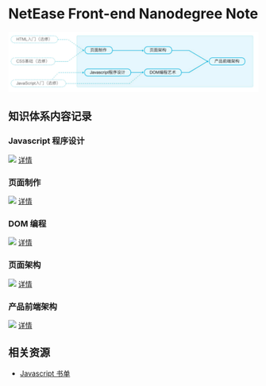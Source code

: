 # NetEase Front-end Nanodegree Note

![](img/README/Screen-Shot-2015-05-28-at-4.12.12-PM.jpg)

## 知识体系内容记录

### Javascript 程序设计

![](http://progressed.io/bar/23?title=Progress) [详情](JavascriptDesignPattern.md)

### 页面制作

![](http://progressed.io/bar/45?title=Progress) [详情](WebCreation.md)

### DOM 编程

![](http://progressed.io/bar/0?title=Progress) [详情](#)

### 页面架构

![](http://progressed.io/bar/0?title=Progress) [详情](#)

### 产品前端架构

![](http://progressed.io/bar/0?title=Progress) [详情](#)

## 相关资源

- [Javascript 书单](Booklist.md)